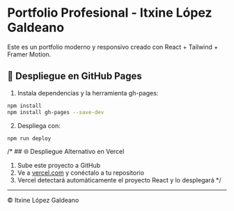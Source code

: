 
# Portfolio Profesional - Itxine López Galdeano

Este es un portfolio moderno y responsivo creado con React + Tailwind + Framer Motion.

## 🚀 Despliegue en GitHub Pages

1. Instala dependencias y la herramienta gh-pages:
```bash
npm install
npm install gh-pages --save-dev
```

2. Despliega con:
```bash
npm run deploy
```

/* ## 🌐 Despliegue Alternativo en Vercel

1. Sube este proyecto a GitHub
2. Ve a [vercel.com](https://vercel.com) y conéctalo a tu repositorio
3. Vercel detectará automáticamente el proyecto React y lo desplegará
*/
---

© Itxine López Galdeano
